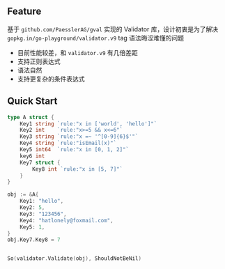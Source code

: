 ## Feature

基于 `github.com/PaesslerAG/gval` 实现的 Validator 库，设计初衷是为了解决 `gopkg.in/go-playground/validator.v9` tag 语法晦涩难懂的问题

- 目前性能较差，和 `validator.v9` 有几倍差距
- 支持正则表达式
- 语法自然
- 支持更复杂的条件表达式

## Quick Start

```go
type A struct {
    Key1 string `rule:"x in ['world', 'hello']"`
    Key2 int    `rule:"x>=5 && x<=6"`
    Key3 string `rule:"x =~ '^[0-9]{6}$'"`
    Key4 string `rule:"isEmail(x)"`
    Key5 int64  `rule:"x in [0, 1, 2]"`
    key6 int
    Key7 struct {
        Key8 int `rule:"x in [5, 7]"`
    }
}

obj := &A{
    Key1: "hello",
    Key2: 5,
    Key3: "123456",
    Key4: "hatlonely@foxmail.com",
    Key5: 1,
}
obj.Key7.Key8 = 7


So(validator.Validate(obj), ShouldNotBeNil)
```

